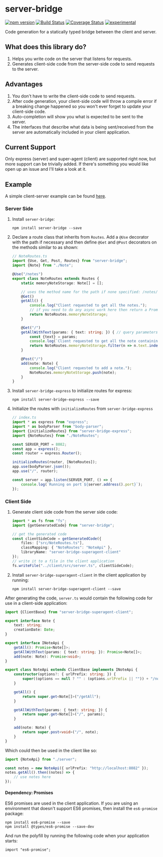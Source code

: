 server-bridge
=============

[![npm version](https://badge.fury.io/js/server-bridge.svg)](https://badge.fury.io/js/server-bridge) [![Build Status](https://travis-ci.org/dsherret/server-bridge.svg?branch=master)](https://travis-ci.org/dsherret/server-bridge?branch=master)
[![Coverage Status](https://coveralls.io/repos/dsherret/server-bridge/badge.svg?branch=master&service=github)](https://coveralls.io/github/dsherret/server-bridge?branch=master)
[![experimental](http://badges.github.io/stability-badges/dist/experimental.svg)](http://github.com/badges/stability-badges)


Code generation for a statically typed bridge between the client and server.

## What does this library do?

1. Helps you write code on the server that listens for requests.
2. Generates client-side code from the server-side code to send requests to the server.

## Advantages

1. You don't have to write the client-side code to send requests.
2. After code generation, your client-side code will throw a compile error if a breaking change happened so you won't ever forget to update your client-side code.
3. Auto-completion will show you what is expected to be sent to the server.
4. The interfaces that describe what data is being sent/received from the server are automatically included in your client application.

## Current Support

Only express (server) and super-agent (client) are supported right now, but more support can be trivially added.
If there's something you would like open up an issue and I'll take a look at it.

## Example

A simple client-server example can be found [here](https://github.com/dsherret/server-bridge-example).

### Server Side

1. Install `server-bridge`:

    ```
    npm install server-bridge --save
    ```

2. Declare a route class that inherits from `Routes`. Add a `@Use` decorator with the path if necessary and then define `@Get` and `@Post` decorators on the methods similar to as shown:

    ```typescript
    // NoteRoutes.ts
    import {Use, Get, Post, Routes} from "server-bridge";
    import {Note} from "./Note";

    @Use("/notes")
    export class NoteRoutes extends Routes {
        static memoryNoteStorage: Note[] = [];

        // uses the method name for the path if none specified: /notes/getAll
        @Get()
        getAll() {
            console.log("Client requested to get all the notes.");
            // if you need to do any async work here then return a Promise instead
            return NoteRoutes.memoryNoteStorage;
        }

        @Get("/")
        getAllWithText(params: { text: string; }) { // query parameters need to be stored in an object
            const {text} = params;
            console.log(`Client requested to get all the note containing text: ${text}.`);
            return NoteRoutes.memoryNoteStorage.filter(n => n.text.indexOf(text) >= 0);
        }

        @Post("/")
        add(note: Note) {
            console.log("Client requested to add a note.");
            NoteRoutes.memoryNoteStorage.push(note);
        }
    }
    ```

3. Install `server-bridge-express` to initialize routes for express:

    ```
    npm install server-bridge-express --save
    ```

4. Initialize the routes with `initializeRoutes` from `server-bridge-express`

    ```typescript
    // index.ts
    import * as express from "express";
    import * as bodyParser from "body-parser";
    import {initializeRoutes} from "server-bridge-express";
    import {NoteRoutes} from "./NoteRoutes";

    const SERVER_PORT = 8082;
    const app = express();
    const router = express.Router();

    initializeRoutes(router, [NoteRoutes]);
    app.use(bodyParser.json());
    app.use("/", router);

    const server = app.listen(SERVER_PORT, () => {
        console.log(`Running on port ${server.address().port}`);
    });
    ```

### Client Side

1. Generate client side code from the server side code:

    ```typescript
    import * as fs from "fs";
    import {getGeneratedCode} from "server-bridge";

    // get the generated code
    const clientSideCode = getGeneratedCode({
        files: ["src/NoteRoutes.ts"],
        classMapping: { "NoteRoutes": "NoteApi" },
        libraryName: "server-bridge-superagent-client"
    });
    // write it to a file in the client application
    fs.writeFile("../client/src/server.ts", clientSideCode);
    ```

2. Install `server-bridge-superagent-client` in the client application by running:

    ```
    npm install server-bridge-superagent-client --save
    ```

After generating the code, `server.ts` would contain the following code for use in a client-side application:

```typescript
import {ClientBase} from "server-bridge-superagent-client";

export interface Note {
    text: string;
    creationDate: Date;
}

export interface INoteApi {
    getAll(): Promise<Note[]>;
    getAllWithText(params: { text: string; }): Promise<Note[]>;
    add(note: Note): Promise<void>;
}

export class NoteApi extends ClientBase implements INoteApi {
    constructor(options?: { urlPrefix: string; }) {
        super((options == null ? "" : (options.urlPrefix || "")) + "/notes");
    }

    getAll() {
        return super.get<Note[]>("/getAll");
    }

    getAllWithText(params: { text: string; }) {
        return super.get<Note[]>("/", params);
    }

    add(note: Note) {
        return super.post<void>("/", note);
    }
}
```

Which could then be used in the client like so:

```typescript
import {NoteApi} from "./server";

const notes = new NoteApi({ urlPrefix: "http://localhost:8082" });
notes.getAll().then((notes) => {
    // use notes here
});
```

#### Dependency: Promises

ES6 promises are used in the client application. If you are using an environment that doesn't support ES6 promises, then install the `es6-promise` package:

```
npm install es6-promise --save
npm install @types/es6-promise --save-dev 
```

And run the polyfill by running the following code when your application starts:

```
import "es6-promise";
```
